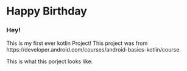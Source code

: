 # Happy Birthday
### Hey!
<p>This is my first ever kotlin Project!
This project was from https://developer.android.com/courses/android-basics-kotlin/course.</p>
This is what this porject looks like:



